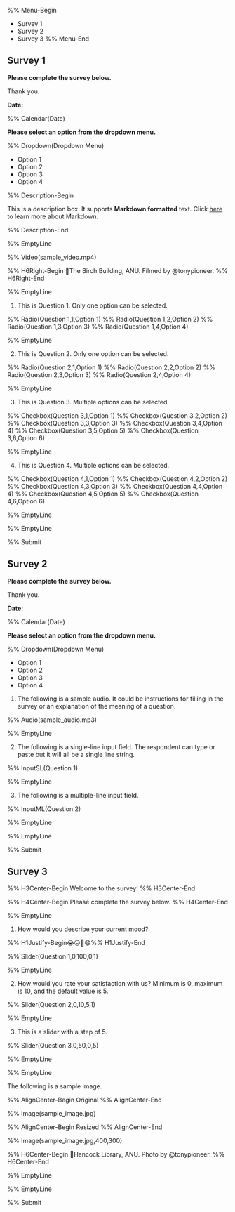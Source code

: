 %% Menu-Begin
- Survey 1
- Survey 2
- Survey 3
%% Menu-End

## Survey 1

**Please complete the survey below.**

Thank you.

**Date:**

%% Calendar(Date)

**Please select an option from the dropdown menu.**

%% Dropdown(Dropdown Menu)
- Option 1
- Option 2
- Option 3
- Option 4

%% Description-Begin

This is a description box. It supports **Markdown formatted** text. Click 
[here](https://www.markdownguide.org/basic-syntax/) to learn more about
Markdown.

%% Description-End

%% EmptyLine

%% Video(sample_video.mp4)

%% H6Right-Begin 📍The Birch Building, ANU. Filmed by @tonypioneer.
%% H6Right-End

%% EmptyLine

1. This is Question 1. Only one option can be selected.

%% Radio(Question 1,1,Option 1)
%% Radio(Question 1,2,Option 2)
%% Radio(Question 1,3,Option 3)
%% Radio(Question 1,4,Option 4)

%% EmptyLine

2. This is Question 2. Only one option can be selected.

%% Radio(Question 2,1,Option 1)
%% Radio(Question 2,2,Option 2)
%% Radio(Question 2,3,Option 3)
%% Radio(Question 2,4,Option 4)

%% EmptyLine

3. This is Question 3. Multiple options can be selected.

%% Checkbox(Question 3,1,Option 1)
%% Checkbox(Question 3,2,Option 2)
%% Checkbox(Question 3,3,Option 3)
%% Checkbox(Question 3,4,Option 4)
%% Checkbox(Question 3,5,Option 5)
%% Checkbox(Question 3,6,Option 6)

%% EmptyLine

4. This is Question 4. Multiple options can be selected.

%% Checkbox(Question 4,1,Option 1)
%% Checkbox(Question 4,2,Option 2)
%% Checkbox(Question 4,3,Option 3)
%% Checkbox(Question 4,4,Option 4)
%% Checkbox(Question 4,5,Option 5)
%% Checkbox(Question 4,6,Option 6)

%% EmptyLine

%% EmptyLine

%% Submit

## Survey 2

**Please complete the survey below.**

Thank you.

**Date:**

%% Calendar(Date)

**Please select an option from the dropdown menu.**

%% Dropdown(Dropdown Menu)
- Option 1
- Option 2
- Option 3
- Option 4

1. The following is a sample audio. It could be instructions for
   filling in the survey or an explanation of the meaning of a
   question.

%% Audio(sample_audio.mp3)

%% EmptyLine

2. The following is a single-line input field. The respondent can type
   or paste but it will all be a single line string.

%% InputSL(Question 1)

%% EmptyLine

3. The following is a multiple-line input field.

%% InputML(Question 2)

%% EmptyLine

%% EmptyLine

%% Submit

## Survey 3

%% H3Center-Begin Welcome to the survey! %% H3Center-End

%% H4Center-Begin Please complete the survey below. %% H4Center-End

%% EmptyLine

1. How would you describe your current mood?

%% H1Justify-Begin😭☹️🙂️😄%% H1Justify-End

%% Slider(Question 1,0,100,0,1)

%% EmptyLine

2. How would you rate your satisfaction with us? Minimum is 0, maximum is 10, 
and the default value is 5.

%% Slider(Question 2,0,10,5,1)

%% EmptyLine

3. This is a slider with a step of 5.

%% Slider(Question 3,0,50,0,5)

%% EmptyLine

%% EmptyLine

The following is a sample image.

%% AlignCenter-Begin Original %% AlignCenter-End

%% Image(sample_image.jpg)

%% AlignCenter-Begin Resized %% AlignCenter-End

%% Image(sample_image.jpg,400,300)

%% H6Center-Begin 📍Hancock Library, ANU. Photo by @tonypioneer. %% H6Center-End

%% EmptyLine

%% EmptyLine

%% Submit
